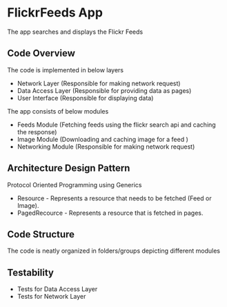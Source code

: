# FlickrFeeds App

The app searches and displays the Flickr Feeds


## Code Overview

The code is implemented in below layers

- Network Layer (Responsible for making network request)
- Data Access Layer (Responsible for providing data as pages)
- User Interface (Responsible for displaying data)

The app consists of below modules

- Feeds Module (Fetching feeds using the flickr search api and caching the response)
- Image Module (Downloading and caching image for a feed )
- Networking Module (Responsible for making network request)

## Architecture Design Pattern

Protocol Oriented Programming using Generics 
- Resource - Represents a resource that needs to be fetched (Feed or Image).
- PagedRecource - Represents a resource that is fetched in pages. 


## Code Structure

The code is neatly organized in folders/groups depicting different modules


## Testability

- Tests for Data Access Layer
- Tests for Network Layer 
